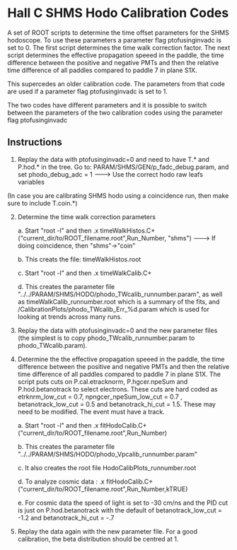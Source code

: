# Hall C SHMS Hodo Calibration Codes

A set of ROOT scripts to determine the time offset parameters for the SHMS hodoscope. To use these parameters a  parameter flag ptofusinginvadc is set to 0. The first script determines the time walk correction factor. The next script determines the effective propagation speeed in the paddle, the time difference between the positive and negative PMTs and then the relative time difference of all paddles compared to paddle 7 in plane S1X.


This supercedes an older calibration code. The parameters from that code are
used if a parameter flag ptofusinginvadc is set to 1. 

The two codes have different parameters and it is possible to switch between the parameters of the two calibration codes using the  parameter flag ptofusinginvadc


## Instructions
1. Replay the data with ptofusinginvadc=0 and need to have T.* and P.hod.* in the tree.
   Go to: PARAM/SHMS/GEN/p_fadc_debug.param, and set phodo_debug_adc = 1 --->  Use the correct hodo raw leafs variables 

(In case you are calibrating SHMS hodo using a coincidence run, then make sure to include T.coin.*)

2. Determine the time walk correction parameters

     a. Start "root -l" and then  .x timeWalkHistos.C+("current_dir/to/ROOT_filename.root",Run_Number, "shms") ---> If doing coincidence, then "shms"->"coin"

     b. This creats the file: timeWalkHistos.root

     c. Start "root -l" and then .x timeWalkCalib.C+

     d. This creates the parameter file "../../PARAM/SHMS/HODO/phodo_TWcalib_runnumber.param", as well as timeWalkCalib_runnumber.root which is a summary of the fits, and /CalibrationPlots/phodo_TWcalib_Err_%d.param which is used for looking at trends across many runs.

3.  Replay the data with ptofusinginvadc=0 and the new parameter files (the simplest is to copy phodo_TWcalib_runnumber.param to phodo_TWcalib.param).

4. Determine the the effective propagation speeed in the paddle, the time difference between the positive and negative PMTs and then the relative time difference of all paddles compared to paddle 7 in plane S1X. The script
puts cuts on P.cal.etracknorm, P.hgcer.npeSum and P.hod.betanotrack to select electrons. These cuts are hard coded as  etrknrm_low_cut = 0.7, npngcer_npeSum_low_cut = 0.7 , betanotrack_low_cut = 0.5 and betanotrack_hi_cut = 1.5. These may need to be modified. The event must have a track. 

     a.  Start "root -l" and then  .x  fitHodoCalib.C+("current_dir/to/ROOT_filename.root",Run_Number)     

      b.  This creates the parameter file "../../PARAM/SHMS/HODO/phodo_Vpcalib_runnumber.param"

     c. It also creates the root file HodoCalibPlots_runnumber.root

     d. To analyze cosmic data :  .x  fitHodoCalib.C+("current_dir/to/ROOT_filename.root",Run_Number,kTRUE) 

     e. For cosmic data the speed of light is set to -30 cm/ns and the PID cut is just on P.hod.betanotrack with the default of betanotrack_low_cut = -1.2 and betanotrack_hi_cut = -.7

5. Replay the data again with the new parameter file. For a good calibration, the beta distribution should be centred at 1.
